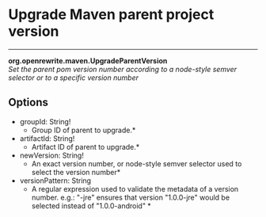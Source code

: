 # Upgrade Maven parent project version

---
**org.openrewrite.maven.UpgradeParentVersion**  
*Set the parent pom version number according to a node-style semver selector or to a specific version number*
## Options
- groupId: String!
	- Group ID of parent to upgrade.*
- artifactId: String!
	- Artifact ID of parent to upgrade.*
- newVersion: String!
	- An exact version number, or node-style semver selector used to select the version number*
- versionPattern: String
	- A regular expression used to validate the metadata of a version number. e.g.: "-jre" ensures that version "1.0.0-jre" would be selected instead of "1.0.0-android" *
